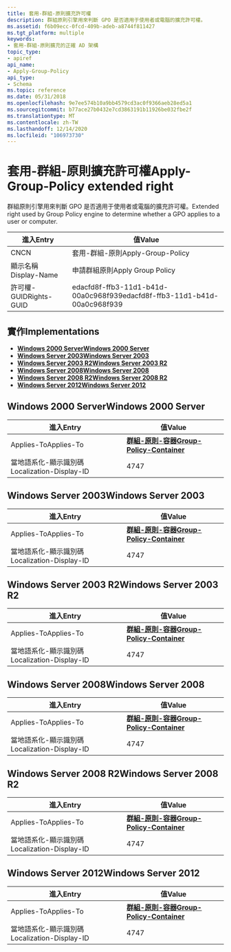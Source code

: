 ```yaml
---
title: 套用-群組-原則擴充許可權
description: 群組原則引擎用來判斷 GPO 是否適用于使用者或電腦的擴充許可權。
ms.assetid: f6b09ecc-0fcd-409b-adeb-a8744f811427
ms.tgt_platform: multiple
keywords:
- 套用-群組-原則擴充的正確 AD 架構
topic_type:
- apiref
api_name:
- Apply-Group-Policy
api_type:
- Schema
ms.topic: reference
ms.date: 05/31/2018
ms.openlocfilehash: 9e7ee574b10a9bb4579cd3ac0f9366aeb28ed5a1
ms.sourcegitcommit: b77ace27b0432e7cd3863191b11926be032fbe2f
ms.translationtype: MT
ms.contentlocale: zh-TW
ms.lasthandoff: 12/14/2020
ms.locfileid: "106973730"
---
```

# <a name="apply-group-policy-extended-right"></a><span data-ttu-id="72e82-104">套用-群組-原則擴充許可權</span><span class="sxs-lookup"><span data-stu-id="72e82-104">Apply-Group-Policy extended right</span></span>

<span data-ttu-id="72e82-105">群組原則引擎用來判斷 GPO 是否適用于使用者或電腦的擴充許可權。</span><span class="sxs-lookup"><span data-stu-id="72e82-105">Extended right used by Group Policy engine to determine whether a GPO applies to a user or computer.</span></span>



| <span data-ttu-id="72e82-106">進入</span><span class="sxs-lookup"><span data-stu-id="72e82-106">Entry</span></span> | <span data-ttu-id="72e82-107">值</span><span class="sxs-lookup"><span data-stu-id="72e82-107">Value</span></span> |
|--------------|--------------------------------------|
| <span data-ttu-id="72e82-108">CN</span><span class="sxs-lookup"><span data-stu-id="72e82-108">CN</span></span>           | <span data-ttu-id="72e82-109">套用-群組-原則</span><span class="sxs-lookup"><span data-stu-id="72e82-109">Apply-Group-Policy</span></span>                   |
| <span data-ttu-id="72e82-110">顯示名稱</span><span class="sxs-lookup"><span data-stu-id="72e82-110">Display-Name</span></span> | <span data-ttu-id="72e82-111">申請群組原則</span><span class="sxs-lookup"><span data-stu-id="72e82-111">Apply Group Policy</span></span>                   |
| <span data-ttu-id="72e82-112">許可權-GUID</span><span class="sxs-lookup"><span data-stu-id="72e82-112">Rights-GUID</span></span>  | <span data-ttu-id="72e82-113">edacfd8f-ffb3-11d1-b41d-00a0c968f939</span><span class="sxs-lookup"><span data-stu-id="72e82-113">edacfd8f-ffb3-11d1-b41d-00a0c968f939</span></span> |



## <a name="implementations"></a><span data-ttu-id="72e82-114">實作</span><span class="sxs-lookup"><span data-stu-id="72e82-114">Implementations</span></span>

-   [<span data-ttu-id="72e82-115">**Windows 2000 Server**</span><span class="sxs-lookup"><span data-stu-id="72e82-115">**Windows 2000 Server**</span></span>](#windows-2000-server)
-   [<span data-ttu-id="72e82-116">**Windows Server 2003**</span><span class="sxs-lookup"><span data-stu-id="72e82-116">**Windows Server 2003**</span></span>](#windows-server-2003)
-   [<span data-ttu-id="72e82-117">**Windows Server 2003 R2**</span><span class="sxs-lookup"><span data-stu-id="72e82-117">**Windows Server 2003 R2**</span></span>](#windows-server-2003-r2)
-   [<span data-ttu-id="72e82-118">**Windows Server 2008**</span><span class="sxs-lookup"><span data-stu-id="72e82-118">**Windows Server 2008**</span></span>](#windows-server-2008)
-   [<span data-ttu-id="72e82-119">**Windows Server 2008 R2**</span><span class="sxs-lookup"><span data-stu-id="72e82-119">**Windows Server 2008 R2**</span></span>](#windows-server-2008-r2)
-   [<span data-ttu-id="72e82-120">**Windows Server 2012**</span><span class="sxs-lookup"><span data-stu-id="72e82-120">**Windows Server 2012**</span></span>](#windows-server-2012)

## <a name="windows-2000-server"></a><span data-ttu-id="72e82-121">Windows 2000 Server</span><span class="sxs-lookup"><span data-stu-id="72e82-121">Windows 2000 Server</span></span>



| <span data-ttu-id="72e82-122">進入</span><span class="sxs-lookup"><span data-stu-id="72e82-122">Entry</span></span> | <span data-ttu-id="72e82-123">值</span><span class="sxs-lookup"><span data-stu-id="72e82-123">Value</span></span> |
|-------------------------|---------------------------------------------------------------------|
| <span data-ttu-id="72e82-124">Applies-To</span><span class="sxs-lookup"><span data-stu-id="72e82-124">Applies-To</span></span>              | [<span data-ttu-id="72e82-125">**群組-原則-容器**</span><span class="sxs-lookup"><span data-stu-id="72e82-125">**Group-Policy-Container**</span></span>](c-grouppolicycontainer.md)<br/> |
| <span data-ttu-id="72e82-126">當地語系化-顯示識別碼</span><span class="sxs-lookup"><span data-stu-id="72e82-126">Localization-Display-ID</span></span> | <span data-ttu-id="72e82-127">47</span><span class="sxs-lookup"><span data-stu-id="72e82-127">47</span></span>                                                                  |



## <a name="windows-server-2003"></a><span data-ttu-id="72e82-128">Windows Server 2003</span><span class="sxs-lookup"><span data-stu-id="72e82-128">Windows Server 2003</span></span>



| <span data-ttu-id="72e82-129">進入</span><span class="sxs-lookup"><span data-stu-id="72e82-129">Entry</span></span> | <span data-ttu-id="72e82-130">值</span><span class="sxs-lookup"><span data-stu-id="72e82-130">Value</span></span> |
|-------------------------|---------------------------------------------------------------------|
| <span data-ttu-id="72e82-131">Applies-To</span><span class="sxs-lookup"><span data-stu-id="72e82-131">Applies-To</span></span>              | [<span data-ttu-id="72e82-132">**群組-原則-容器**</span><span class="sxs-lookup"><span data-stu-id="72e82-132">**Group-Policy-Container**</span></span>](c-grouppolicycontainer.md)<br/> |
| <span data-ttu-id="72e82-133">當地語系化-顯示識別碼</span><span class="sxs-lookup"><span data-stu-id="72e82-133">Localization-Display-ID</span></span> | <span data-ttu-id="72e82-134">47</span><span class="sxs-lookup"><span data-stu-id="72e82-134">47</span></span>                                                                  |



## <a name="windows-server-2003-r2"></a><span data-ttu-id="72e82-135">Windows Server 2003 R2</span><span class="sxs-lookup"><span data-stu-id="72e82-135">Windows Server 2003 R2</span></span>



| <span data-ttu-id="72e82-136">進入</span><span class="sxs-lookup"><span data-stu-id="72e82-136">Entry</span></span> | <span data-ttu-id="72e82-137">值</span><span class="sxs-lookup"><span data-stu-id="72e82-137">Value</span></span> |
|-------------------------|---------------------------------------------------------------------|
| <span data-ttu-id="72e82-138">Applies-To</span><span class="sxs-lookup"><span data-stu-id="72e82-138">Applies-To</span></span>              | [<span data-ttu-id="72e82-139">**群組-原則-容器**</span><span class="sxs-lookup"><span data-stu-id="72e82-139">**Group-Policy-Container**</span></span>](c-grouppolicycontainer.md)<br/> |
| <span data-ttu-id="72e82-140">當地語系化-顯示識別碼</span><span class="sxs-lookup"><span data-stu-id="72e82-140">Localization-Display-ID</span></span> | <span data-ttu-id="72e82-141">47</span><span class="sxs-lookup"><span data-stu-id="72e82-141">47</span></span>                                                                  |



## <a name="windows-server-2008"></a><span data-ttu-id="72e82-142">Windows Server 2008</span><span class="sxs-lookup"><span data-stu-id="72e82-142">Windows Server 2008</span></span>



| <span data-ttu-id="72e82-143">進入</span><span class="sxs-lookup"><span data-stu-id="72e82-143">Entry</span></span> | <span data-ttu-id="72e82-144">值</span><span class="sxs-lookup"><span data-stu-id="72e82-144">Value</span></span> |
|-------------------------|---------------------------------------------------------------------|
| <span data-ttu-id="72e82-145">Applies-To</span><span class="sxs-lookup"><span data-stu-id="72e82-145">Applies-To</span></span>              | [<span data-ttu-id="72e82-146">**群組-原則-容器**</span><span class="sxs-lookup"><span data-stu-id="72e82-146">**Group-Policy-Container**</span></span>](c-grouppolicycontainer.md)<br/> |
| <span data-ttu-id="72e82-147">當地語系化-顯示識別碼</span><span class="sxs-lookup"><span data-stu-id="72e82-147">Localization-Display-ID</span></span> | <span data-ttu-id="72e82-148">47</span><span class="sxs-lookup"><span data-stu-id="72e82-148">47</span></span>                                                                  |



## <a name="windows-server-2008-r2"></a><span data-ttu-id="72e82-149">Windows Server 2008 R2</span><span class="sxs-lookup"><span data-stu-id="72e82-149">Windows Server 2008 R2</span></span>



| <span data-ttu-id="72e82-150">進入</span><span class="sxs-lookup"><span data-stu-id="72e82-150">Entry</span></span> | <span data-ttu-id="72e82-151">值</span><span class="sxs-lookup"><span data-stu-id="72e82-151">Value</span></span> |
|-------------------------|---------------------------------------------------------------------|
| <span data-ttu-id="72e82-152">Applies-To</span><span class="sxs-lookup"><span data-stu-id="72e82-152">Applies-To</span></span>              | [<span data-ttu-id="72e82-153">**群組-原則-容器**</span><span class="sxs-lookup"><span data-stu-id="72e82-153">**Group-Policy-Container**</span></span>](c-grouppolicycontainer.md)<br/> |
| <span data-ttu-id="72e82-154">當地語系化-顯示識別碼</span><span class="sxs-lookup"><span data-stu-id="72e82-154">Localization-Display-ID</span></span> | <span data-ttu-id="72e82-155">47</span><span class="sxs-lookup"><span data-stu-id="72e82-155">47</span></span>                                                                  |



## <a name="windows-server-2012"></a><span data-ttu-id="72e82-156">Windows Server 2012</span><span class="sxs-lookup"><span data-stu-id="72e82-156">Windows Server 2012</span></span>



| <span data-ttu-id="72e82-157">進入</span><span class="sxs-lookup"><span data-stu-id="72e82-157">Entry</span></span> | <span data-ttu-id="72e82-158">值</span><span class="sxs-lookup"><span data-stu-id="72e82-158">Value</span></span> |
|-------------------------|---------------------------------------------------------------------|
| <span data-ttu-id="72e82-159">Applies-To</span><span class="sxs-lookup"><span data-stu-id="72e82-159">Applies-To</span></span>              | [<span data-ttu-id="72e82-160">**群組-原則-容器**</span><span class="sxs-lookup"><span data-stu-id="72e82-160">**Group-Policy-Container**</span></span>](c-grouppolicycontainer.md)<br/> |
| <span data-ttu-id="72e82-161">當地語系化-顯示識別碼</span><span class="sxs-lookup"><span data-stu-id="72e82-161">Localization-Display-ID</span></span> | <span data-ttu-id="72e82-162">47</span><span class="sxs-lookup"><span data-stu-id="72e82-162">47</span></span>                                                                  |



 

 





